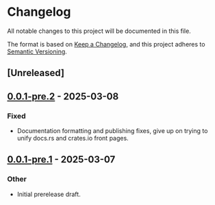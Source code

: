 # Changelog

All notable changes to this project will be documented in this file.

The format is based on [Keep a Changelog](https://keepachangelog.com/en/1.0.0/),
and this project adheres to [Semantic Versioning](https://semver.org/spec/v2.0.0.html).

## [Unreleased]

## [0.0.1-pre.2](https://github.com/folo-rs/folo/compare/region_local-v0.0.1-pre.1...region_local-v0.0.1-pre.2) - 2025-03-08

### Fixed

- Documentation formatting and publishing fixes, give up on trying to unify docs.rs and crates.io front pages.

## [0.0.1-pre.1](https://github.com/folo-rs/folo/releases/tag/region_local-v0.0.1-pre.1) - 2025-03-07

### Other

- Initial prerelease draft.
